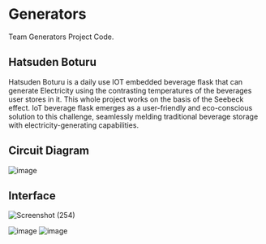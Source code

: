# Generators
Team Generators Project Code.

## Hatsuden Boturu
Hatsuden Boturu is a daily use IOT embedded beverage flask that can generate Electricity using the contrasting temperatures of the beverages user stores in it. This whole project works on the basis of the
Seebeck effect. IoT beverage flask emerges as a user-friendly and eco-conscious solution to this challenge, seamlessly melding traditional beverage storage with electricity-generating capabilities.



## Circuit Diagram

![image](https://github.com/Jaysi1701/Generators/assets/128627421/fb05a0cf-51ea-449b-9fe6-58f5381060fa)

## Interface 

  ![Screenshot (254)](https://github.com/Jaysi1701/Generators/assets/128627421/5836e9de-a91d-4f48-8542-d9228ccb415e) 


![image](https://github.com/Jaysi1701/Generators/assets/128627421/5e9d1d28-dcdf-4111-8ee8-877d022b2c33)  ![image](https://github.com/Jaysi1701/Generators/assets/128627421/c7fb9c4b-e2bf-48aa-acf5-7bf857f6f8af)



